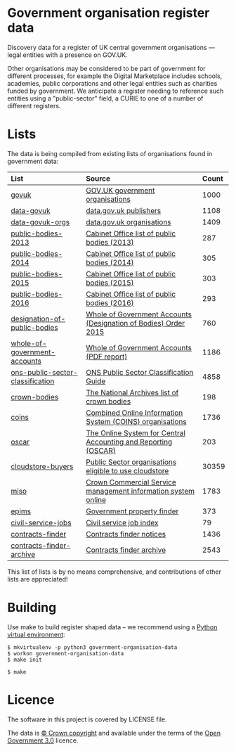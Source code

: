 # Government organisation register data

Discovery data for a register of UK central government organisations — legal entities with a presence on GOV.UK.

Other organisations may be considered to be part of government for different processes, for example the Digital Marketplace
includes schools, academies, public corporations and other legal entities such as charities funded by government.
We anticipate a register needing to reference such entities using a "public-sector" field, a CURIE to one of a number of different registers.

# Lists

The data is being compiled from existing lists of organisations found in government data:

| List | Source | Count |
| :---         |    :--- | :--- |
|[govuk](lists/govuk) |[GOV.UK government organisations](https://www.gov.uk/government/organisations)|1000|
|[data-govuk](lists/data-govuk) |[data.gov.uk publishers](https://data.gov.uk/publisher)|1108|
|[data-govuk-orgs](lists/data-govuk-orgs) |[data.gov.uk organisations](https://data.gov.uk)|1409|
|[public-bodies-2013](lists/public-bodies-2013) |[Cabinet Office list of public bodies (2013)](https://www.gov.uk/government/publications/public-bodies-2013)|287|
|[public-bodies-2014](lists/public-bodies-2014) |[Cabinet Office list of public bodies (2014)](https://www.gov.uk/government/publications/public-bodies-2014)|305|
|[public-bodies-2015](lists/public-bodies-2015) |[Cabinet Office list of public bodies (2015)](https://www.gov.uk/government/publications/public-bodies-2015)|303|
|[public-bodies-2016](lists/public-bodies-2016) |[Cabinet Office list of public bodies (2016)](https://www.gov.uk/government/publications/public-bodies-2016)|293|
|[designation-of-public-bodies](lists/designation-of-public-bodies) |[Whole of Government Accounts (Designation of Bodies) Order 2015](http://www.legislation.gov.uk/uksi/2015/1655/made)|760|
|[whole-of-government-accounts](lists/whole-of-government-accounts) |[Whole of Government Accounts (PDF report)](https://www.gov.uk/government/collections/whole-of-government-accounts)|1186|
|[ons-public-sector-classification](lists/ons-public-sector-classification) |[ONS Public Sector Classification Guide](https://www.ons.gov.uk/economy/nationalaccounts/uksectoraccounts/datasets/publicsectorclassificationguide)|4858|
|[crown-bodies](lists/crown-bodies) |[The National Archives list of crown bodies](http://www.nationalarchives.gov.uk/information-management/re-using-public-sector-information/copyright-and-re-use/uk-crown-bodies/)|198|
|[coins](lists/coins) |[Combined Online Information System (COINS) organisations](https://www.whatdotheyknow.com/cy/request/list_of_public_bodies_in_the_coi#incoming-69457)|1736|
|[oscar](lists/oscar) |[The Online System for Central Accounting and Reporting (OSCAR)](https://www.gov.uk/government/collections/hmt-oscar-publishing-from-the-database)|203|
|[cloudstore-buyers](lists/cloudstore-buyers) |[Public Sector organisations eligible to use cloudstore](https://www.gov.uk/government/publications/public-sector-organisations-eligible-to-use-cloudstore)|30359|
|[miso](lists/miso) |[Crown Commercial Service management information system online](https://www.gov.uk/guidance/current-crown-commercial-service-suppliers-what-you-need-to-know)|1783|
|[epims](lists/epims) |[Government property finder](https://www.epims.ogc.gov.uk/government-property-finder/home.aspx)|373|
|[civil-service-jobs](lists/civil-service-jobs) |[Civil service job index](https://www.civilservicejobs.service.gov.uk/csr/index.cgi)|79|
|[contracts-finder](lists/contracts-finder) |[Contracts finder notices](https://www.contractsfinder.service.gov.uk/Notice/Summary)|1436|
|[contracts-finder-archive](lists/contracts-finder-archive) |[Contracts finder archive](https://data.gov.uk/data/contracts-finder-archive/data-feeds/)|2543|


This list of lists is by no means comprehensive, and contributions of other lists are appreciated!

# Building

Use make to build register shaped data
– we recommend using a [Python virtual environment](http://virtualenvwrapper.readthedocs.org/en/latest/):

    $ mkvirtualenv -p python3 government-organisation-data
    $ workon government-organisation-data
    $ make init

    $ make

# Licence

The software in this project is covered by LICENSE file.

The data is [© Crown copyright](http://www.nationalarchives.gov.uk/information-management/re-using-public-sector-information/copyright-and-re-use/crown-copyright/)
and available under the terms of the [Open Government 3.0](https://www.nationalarchives.gov.uk/doc/open-government-licence/version/3/) licence.
